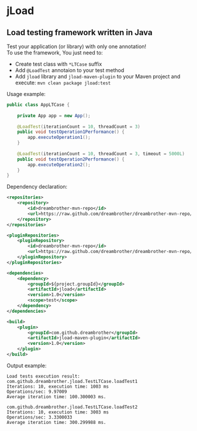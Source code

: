 jLoad
=====
Load testing framework written in Java
-------------------------------------

Test your application (or library) with only one annotation!  
To use the framework, You just need to:  
*   Create test class with `*LTCase` suffix
*   Add `@LoadTest` annotaion to your test method
*   Add `jload` library and `jload-maven-plugin` to your Maven project and execute: `mvn clean package jload:test`  

Usage example:
```java
public class AppLTCase {
    
    private App app = new App();
    
    @LoadTest(iterationCount = 10, threadCount = 3)
    public void testOperation1Performance() {
        app.executeOperation1();
    }
        
    @LoadTest(iterationCount = 10, threadCount = 3, timeout = 5000L)
    public void testOperation2Performance() {
        app.executeOperation2();
    }
}
```

Dependency declaration:
```xml
<repositories>
    <repository>
        <id>dreambrother-mvn-repo</id>
        <url>https://raw.github.com/dreambrother/dreambrother-mvn-repo/master/releases</url>
    </repository>
</repositories>

<pluginRepositories>
    <pluginRepository>
        <id>dreambrother-mvn-repo</id>
        <url>https://raw.github.com/dreambrother/dreambrother-mvn-repo/master/releases</url>
    </pluginRepository>
</pluginRepositories>

<dependencies>
    <dependency>
        <groupId>${project.groupId}</groupId>
        <artifactId>jload</artifactId>
        <version>1.0</version>
        <scope>test</scope>
    </dependency>
</dependencies>

<build>
    <plugin>
        <groupId>com.github.dreambrother</groupId>
        <artifactId>jload-maven-plugin</artifactId>
        <version>1.0</version>
    </plugin>
</build>
```
Output example:

    Load tests execution result: 
    com.github.dreambrother.jload.TestLTCase.loadTest1
    Iterations: 10, execution time: 1003 ms
    Operations/sec: 9.97009
    Average iteration time: 100.300003 ms.

    com.github.dreambrother.jload.TestLTCase.loadTest2
    Iterations: 10, execution time: 3003 ms
    Operations/sec: 3.3300033
    Average iteration time: 300.299988 ms.
